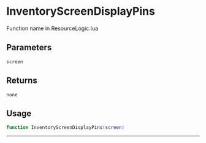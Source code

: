# InventoryScreenDisplayPins
Function name in ResourceLogic.lua
## Parameters
`screen`
## Returns
`none`
## Usage
```lua
function InventoryScreenDisplayPins(screen)
```
---

